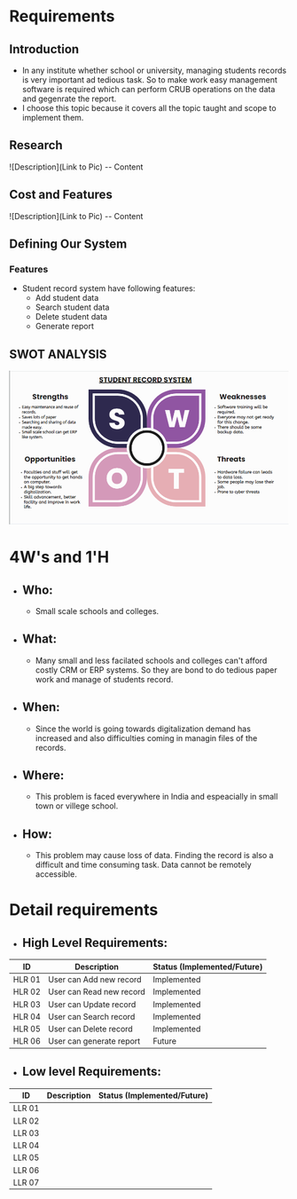 # Requirements
## Introduction
* In any institute whether school or university, managing students records is very important ad tedious task. So to make work easy management software is required which can perform CRUB operations on the data and gegenrate the report.
* I choose this topic because it covers all the topic taught and scope to implement them. 

## Research
![Description](Link to Pic)
-- Content 
## Cost and Features
![Description](Link to Pic)
-- Content 
## Defining Our System
### Features
* Student record system have following features:
    * Add student data
    * Search student data
    * Delete student data
    * Generate report   
## SWOT ANALYSIS
![SWOTAnalysis](https://github.com/thesingh07/259733-Mini-Project/blob/master/1_Requirements/SWOT.png)

# 4W&#39;s and 1&#39;H

* ## Who:
   * Small scale schools and colleges.   

* ## What:
   * Many small and less facilated schools and colleges can't afford costly CRM or ERP systems. So they are bond to do tedious paper work and manage of students record.

* ## When:
   * Since the world is going towards digitalization demand has increased and also difficulties coming in managin files of the records.

* ## Where:
   * This problem is faced everywhere in India and espeacially in small town or villege school.

* ## How:
   * This problem may cause loss of data. Finding the record is also a difficult and time consuming task. Data cannot be remotely accessible. 

# Detail requirements
* ## High Level Requirements:
| ID | Description | Status (Implemented/Future) |
| ----- | ----- | ------- |
| HLR 01 | User can Add new record | Implemented |
| HLR 02 | User can Read new record | Implemented |
| HLR 03 | User can Update record | Implemented |
| HLR 04 | User can Search record | Implemented |
| HLR 05 | User can Delete record | Implemented |
| HLR 06 | User can generate report | Future |

* ##  Low level Requirements:
| ID | Description | Status (Implemented/Future) |
| ----- | ----- | ------- |
| LLR 01|  | |
| LLR 02| | |
| LLR 03| | |
| LLR 04| | |
| LLR 05| | |
| LLR 06| | |
| LLR 07| | |

